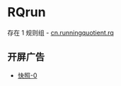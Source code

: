 # RQrun

存在 1 规则组 - [cn.runningquotient.rq](/src/apps/cn.runningquotient.rq.ts)

## 开屏广告

- [快照-0](https://i.gkd.li/import/13625502)
